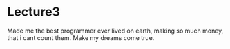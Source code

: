 # Lecture3
Made me the best programmer ever lived on earth, making so much money, that i cant count them. Make my dreams come true.
